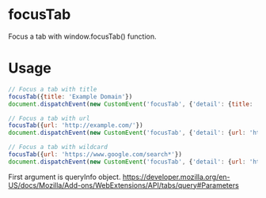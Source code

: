 # focusTab
Focus a tab with window.focusTab() function.

# Usage
```javascript
// Focus a tab with title
focusTab({title: 'Example Domain'})
document.dispatchEvent(new CustomEvent('focusTab', {'detail': {title: 'Example Domain'}}))

// Focus a tab with url
focusTab({url: 'http://example.com/'})
document.dispatchEvent(new CustomEvent('focusTab', {'detail': {url: 'http://example.com/'}}))

// Focus a tab with wildcard
focusTab({url: 'https://www.google.com/search*'})
document.dispatchEvent(new CustomEvent('focusTab', {'detail': {url: 'https://www.google.com/search*'}}))
```

First argument is queryInfo object.
https://developer.mozilla.org/en-US/docs/Mozilla/Add-ons/WebExtensions/API/tabs/query#Parameters
